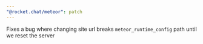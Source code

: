 ```yaml
---
"@rocket.chat/meteor": patch
---
```


Fixes a bug where changing site url  breaks `meteor_runtime_config` path until we reset the server
